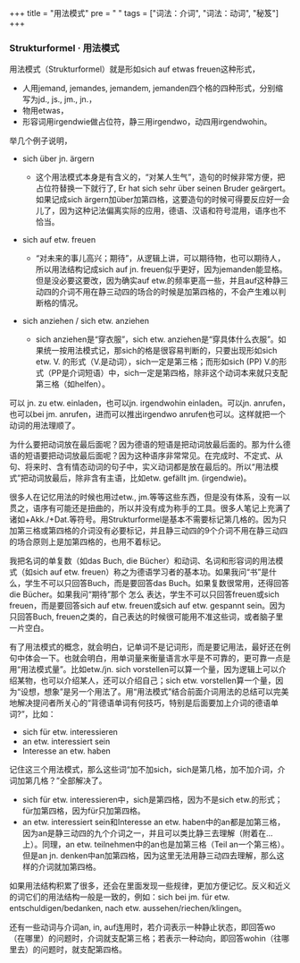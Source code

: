 +++
title = "用法模式"
pre = "<i class='fas fa-arrow-circle-right'></i> "
tags = ["词法：介词", "词法：动词", "秘笈"]
+++

### Strukturformel · 用法模式

用法模式（Strukturformel）就是形如sich auf etwas freuen这种形式，

- 人用jemand, jemandes, jemandem, jemanden四个格的四种形式，分别缩写为jd., js., jm., jn.，
- 物用etwas，
- 形容词用irgendwie做占位符，静三用irgendwo，动四用irgendwohin。

举几个例子说明，

- sich über jn. ärgern
  - 这个用法模式本身是有含义的，“对某人生气”，造句的时候非常方便，把占位符替换一下就行了, Er hat sich sehr über seinen Bruder geärgert。如果记成sich ärgern加über加第四格，这要造句的时候可得要反应好一会儿了，因为这种记法偏离实际的应用，德语、汉语和符号混用，语序也不恰当。

- sich auf etw. freuen
  - “对未来的事儿高兴；期待”，从逻辑上讲，可以期待物，也可以期待人，所以用法结构记成sich auf jn. freuen似乎更好，因为jemanden能显格。但是没必要这要改，因为确实auf etw.的频率更高一些，并且auf这种静三动四的介词不用在静三动四的场合的时候是加第四格的，不会产生难以判断格的情况。

- sich anziehen / sich etw. anziehen
  - sich anziehen是“穿衣服”，sich etw. anziehen是“穿具体什么衣服”。如果统一按用法模式记，那sich的格是很容易判断的，只要出现形如sich etw. V. 的形式（V.是动词），sich一定是第三格；而形如sich (PP) V.的形式（PP是介词短语）中，sich一定是第四格，除非这个动词本来就只支配第三格（如helfen）。

可以 jn. zu etw. einladen，也可以jn. irgendwohin einladen。可以jn. anrufen，也可以bei jm. anrufen，进而可以推出irgendwo anrufen也可以。这样就把一个动词的用法理顺了。

为什么要把动词放在最后面呢？因为德语的短语是把动词放最后面的。那为什么德语的短语要把动词放最后面呢？因为这种语序非常常见。在完成时、不定式、从句、将来时、含有情态动词的句子中，实义动词都是放在最后的。所以“用法模式”把动词放最后，除非含有主语，比如etw. gefällt jm. (irgendwie)。

很多人在记忆用法的时候也用过etw., jm.等等这些东西，但是没有体系，没有一以贯之，语序有可能还是扭曲的，所以并没有成为称手的工具。很多人笔记上充满了诸如+Akk./+Dat.等符号。用Strukturformel是基本不需要标记第几格的。因为只加第三格或第四格的介词没有必要标记，并且静三动四的9个介词不用在静三动四的场合原则上是加第四格的，也用不着标记。

我把名词的单复数（如das Buch, die Bücher）和动词、名词和形容词的用法模式（如sich auf etw. freuen）称之为德语学习者的基本功。如果我问“书”是什么，学生不可以只回答Buch，而是要回答das Buch。如果复数很常用，还得回答die Bücher。如果我问“期待”那个 怎么 表达，学生不可以只回答freuen或sich freuen，而是要回答sich auf etw. freuen或sich auf etw. gespannt sein。因为只回答Buch, freuen之类的，自己表达的时候很可能用不准这些词，或者脑子里一片空白。

有了用法模式的概念，就会明白，记单词不是记词形，而是要记用法，最好还在例句中体会一下。也就会明白，用单词量来衡量语言水平是不可靠的，更可靠一点是用“用法模式量”。比如etw./jn. sich vorstellen可以算一个量，因为逻辑上可以介绍某物，也可以介绍某人，还可以介绍自己；sich etw. vorstellen算一个量，因为“设想，想象”是另一个用法了。用“用法模式”结合前面介词用法的总结可以完美地解决提问者所关心的“背德语单词有何技巧，特别是后面要加上介词的德语单词?”，比如：

- sich für etw. interessieren
- an etw. interessiert sein
- Interesse an etw. haben

记住这三个用法模式，那么这些词“加不加sich，sich是第几格，加不加介词，介词加第几格？”全部解决了。

- sich für etw. interessieren中，sich是第四格，因为不是sich etw.的形式；für加第四格，因为für只加第四格。
- an etw. interessiert sein和Interesse an etw. haben中的an都是加第三格，因为an是静三动四的九个介词之一，并且可以类比静三去理解（附着在...上）。同理，an etw. teilnehmen中的an也是加第三格（Teil an一个第三格）。但是an jn. denken中an加第四格，因为这里无法用静三动四去理解，那么这样的介词就加第四格。

如果用法结构积累了很多，还会在里面发现一些规律，更加方便记忆。反义和近义的词它们的用法结构一般是一致的，例如：sich bei jm. für etw. entschuldigen/bedanken, nach etw. aussehen/riechen/klingen。

还有一些动词与介词an, in, auf连用时，若介词表示一种静止状态，即回答wo（在哪里）的问题时，介词就支配第三格；若表示一种动向，即回答wohin（往哪里去）的问题时，就支配第四格。
